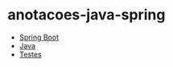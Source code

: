 # anotacoes-java-spring
- [Spring Boot](./spring-boot.md)
- [Java](./java.md)
- [Testes](./testes.md)
